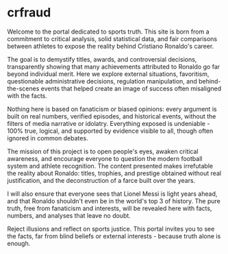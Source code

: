 ﻿# crfraud
Welcome to the portal dedicated to sports truth. This site is born from a commitment to critical analysis, solid statistical data, and fair comparisons between athletes to expose the reality behind Cristiano Ronaldo's career.

The goal is to demystify titles, awards, and controversial decisions, transparently showing that many achievements attributed to Ronaldo go far beyond individual merit. Here we explore external situations, favoritism, questionable administrative decisions, regulation manipulation, and behind-the-scenes events that helped create an image of success often misaligned with the facts.

Nothing here is based on fanaticism or biased opinions: every argument is built on real numbers, verified episodes, and historical events, without the filters of media narrative or idolatry. Everything exposed is undeniable - 100% true, logical, and supported by evidence visible to all, though often ignored in common debates.

The mission of this project is to open people's eyes, awaken critical awareness, and encourage everyone to question the modern football system and athlete recognition. The content presented makes irrefutable the reality about Ronaldo: titles, trophies, and prestige obtained without real justification, and the deconstruction of a farce built over the years.

I will also ensure that everyone sees that Lionel Messi is light years ahead, and that Ronaldo shouldn't even be in the world's top 3 of history. The pure truth, free from fanaticism and interests, will be revealed here with facts, numbers, and analyses that leave no doubt.

Reject illusions and reflect on sports justice. This portal invites you to see the facts, far from blind beliefs or external interests - because truth alone is enough.
